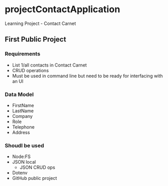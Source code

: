 # projectContactApplication
Learning Project - Contact Carnet

## First Public Project

### Requirements
- List 1/all contacts in Contact Carnet
- CRUD operations
- Must be used in command line but need to be ready for interfacing with an UI

### Data Model
- FirstName
- LastName
- Company
- Role
- Telephone
- Address

### Shoudl be used
- Node:FS
- JSON local
  - JSON CRUD ops
- Dotenv
- GitHub public project
